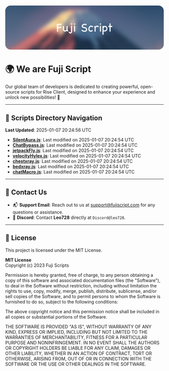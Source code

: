 ![Banner](.github/b.webp)

# 🌍 **We are Fuji Script**

Our global team of developers is dedicated to creating powerful, open-source scripts for Rise Client, designed to enhance your experience and unlock new possibilities! 🌟

---
<!-- SCRIPTS_NAVIGATION_START -->
## 📂 **Scripts Directory Navigation**

**Last Updated**: 2025-01-07 20:24:56 UTC

- **[SilentAura.js](scripts/SilentAura.js)**: Last modified on 2025-01-07 20:24:54 UTC
- **[ChatBypass.js](scripts/ChatBypass.js)**: Last modified on 2025-01-07 20:24:54 UTC
- **[jetpackFly.js](scripts/jetpackFly.js)**: Last modified on 2025-01-07 20:24:54 UTC
- **[velocityHylex.js](scripts/velocityHylex.js)**: Last modified on 2025-01-07 20:24:54 UTC
- **[chestxray.js](scripts/chestxray.js)**: Last modified on 2025-01-07 20:24:54 UTC
- **[bedxray.js](scripts/bedxray.js)**: Last modified on 2025-01-07 20:24:54 UTC
- **[chatMacro.js](scripts/chatMacro.js)**: Last modified on 2025-01-07 20:24:54 UTC

<!-- SCRIPTS_NAVIGATION_END -->

---

## 💬 **Contact Us**  
- 📬 **Support Email**: Reach out to us at [support@fujiscript.com](mailto:support@fujiscript.com) for any questions or assistance.  
- 💬 **Discord**: Contact **Leo728** directly at `Discord@leo728`.

---

## 📜 **License**

This project is licensed under the MIT License.  

**MIT License**  
Copyright (c) 2023 Fuji Scripts  

Permission is hereby granted, free of charge, to any person obtaining a copy of this software and associated documentation files (the "Software"), to deal in the Software without restriction, including without limitation the rights to use, copy, modify, merge, publish, distribute, sublicense, and/or sell copies of the Software, and to permit persons to whom the Software is furnished to do so, subject to the following conditions:  

The above copyright notice and this permission notice shall be included in all copies or substantial portions of the Software.  

THE SOFTWARE IS PROVIDED "AS IS", WITHOUT WARRANTY OF ANY KIND, EXPRESS OR IMPLIED, INCLUDING BUT NOT LIMITED TO THE WARRANTIES OF MERCHANTABILITY, FITNESS FOR A PARTICULAR PURPOSE AND NONINFRINGEMENT. IN NO EVENT SHALL THE AUTHORS OR COPYRIGHT HOLDERS BE LIABLE FOR ANY CLAIM, DAMAGES OR OTHER LIABILITY, WHETHER IN AN ACTION OF CONTRACT, TORT OR OTHERWISE, ARISING FROM, OUT OF OR IN CONNECTION WITH THE SOFTWARE OR THE USE OR OTHER DEALINGS IN THE SOFTWARE.  
